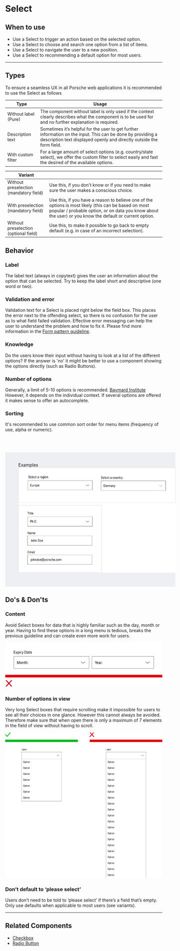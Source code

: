 # Select

<TableOfContents></TableOfContents>

## When to use

- Use a Select to trigger an action based on the selected option.
- Use a Select to choose and search one option from a list of items.
- Use a Select to navigate the user to a new position.
- Use a Select to recommending a default option for most users.

---

## Types

To ensure a seamless UX in all Porsche web applications it is recommended to use the Select as follows

| Type                 | Usage                                                                                                                                                                               |
| -------------------- | ----------------------------------------------------------------------------------------------------------------------------------------------------------------------------------- |
| Without label (Pure) | The component without label is only used if the context clearly describes what the component is to be used for and no further explanation is required.                              |
| Description text     | Sometimes it’s helpful for the user to get further information on the input. This can be done by providing a description text displayed openly and directly outside the form field. |
| With custom filter   | For a large amount of select options (e.g. country/state select), we offer the custom filter to select easily and fast the desired of the available options.                        |

| Variant                                |                                                                                                                                                                                                                  |
| -------------------------------------- | ---------------------------------------------------------------------------------------------------------------------------------------------------------------------------------------------------------------- |
| Without preselection (mandatory field) | Use this, if you don't know or if you need to make sure the user makes a conscious choice.                                                                                                                       |
| With preselection (mandatory field)    | Use this, if you have a reason to believe one of the options is most likely (this can be based on most popular / probable option, or on data you know about the user) or you know the default or current option. |
| Without preselection (optional field)  | Use this, to make it possible to go back to empty default (e.g. in case of an incorrect selection).                                                                                                              |

## Behavior

### Label

The label text (always in copytext) gives the user an information about the option that can be selected. Try to keep the
label short and descriptive (one word or two).

### Validation and error

Validation text for a Select is placed right below the field box. This places the error next to the offending select, so
there is no confusion for the user as to what field failed validation. Effective error messaging can help the user to
understand the problem and how to fix it. Please find more information in the [Form pattern guideline](patterns/forms).

### Knowledge

Do the users know their input without having to look at a list of the different options? If the answer is 'no' it might
be better to use a component showing the options directly (such as Radio Buttons).

### Number of options

Generally, a limit of 5-10 options is recommended. [Baymard Institute](https://baymard.com/blog/drop-down-usability)
However, it depends on the individual context. If several options are offered it makes sense to offer an autocomplete.

### Sorting

It's recommended to use common sort order for menu items (frequency of use, alpha or numeric).

<div style="background:#EEEFF2; width:100%; margin-top: 64px; padding-top: 32px; padding-left: 42px; padding-bottom: 42px;">
   <p-heading size="large" tag="h3" style="margin-bottom: 24px;">Examples</p-heading>
   <img src="./assets/select-examples.png" alt="Examples for select usage" />
</div>

## Do's & Don'ts

### Content

Avoid Select boxes for data that is highly familiar such as the day, month or year. Having to find these options in a
long menu is tedious, breaks the previous guideline and can create even more work for users.

![Example for alignment](./assets/select-dont-content.png)

### Number of options in view

Very long Select boxes that require scrolling make it impossible for users to see all their choices in one glance.
However this cannot always be avoided. Therefore make sure that when open there is only a maximum of 7 elements in the
field of view without having to scroll.

![Example for alignment](./assets/select-dont-items.png)

### Don’t default to ‘please select’

Users don’t need to be told to ‘please select’ if there’s a field that’s empty. Only use defaults when applicable to
most users (see variants).

---

## Related Components

- [Checkbox](components/checkbox)
- [Radio Button](components/radio-button)
